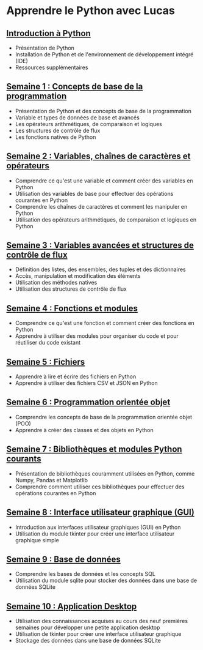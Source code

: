 # Apprendre le Python avec Lucas

## [Introduction à Python](docs/introduction.md)
- Présentation de Python
- Installation de Python et de l'environnement de développement intégré (IDE)
- Ressources supplémentaires

## [Semaine 1 : Concepts de base de la programmation](docs/01/cours.md)
- Présentation de Python et des concepts de base de la programmation
- Variable et types de données de base et avancés
- Les opérateurs arithmétiques, de comparaison et logiques
- Les structures de contrôle de flux
- Les fonctions natives de Python

## [Semaine 2 : Variables, chaînes de caractères et opérateurs](docs/02/cours.md)
- Comprendre ce qu'est une variable et comment créer des variables en Python
- Utilisation des variables de base pour effectuer des opérations courantes en Python
- Comprendre les chaînes de caractères et comment les manipuler en Python
- Utilisation des opérateurs arithmétiques, de comparaison et logiques en Python

## [Semaine 3 : Variables avancées et structures de contrôle de flux](docs/03/cours.md)
- Définition des listes, des ensembles, des tuples et des dictionnaires
- Accès, manipulation et modification des éléments
- Utilisation des méthodes natives
- Utilisation des structures de contrôle de flux

## [Semaine 4 : Fonctions et modules](docs/04/cours.md)
- Comprendre ce qu'est une fonction et comment créer des fonctions en Python
- Apprendre à utiliser des modules pour organiser du code et pour réutiliser du code existant

## [Semaine 5 : Fichiers](docs/05/cours.md)
- Apprendre à lire et écrire des fichiers en Python
- Apprendre à utiliser des fichiers CSV et JSON en Python

## [Semaine 6 : Programmation orientée objet](docs/06/cours.md)
- Comprendre les concepts de base de la programmation orientée objet (POO)
- Apprendre à créer des classes et des objets en Python

## [Semaine 7 : Bibliothèques et modules Python courants](docs/07/cours.md)
- Présentation de bibliothèques couramment utilisées en Python, comme Numpy, Pandas et Matplotlib
- Comprendre comment utiliser ces bibliothèques pour effectuer des opérations courantes en Python

## [Semaine 8 : Interface utilisateur graphique (GUI)](docs/08/cours.md)
- Introduction aux interfaces utilisateur graphiques (GUI) en Python
- Utilisation du module tkinter pour créer une interface utilisateur graphique simple

## [Semaine 9 : Base de données](docs/09/cours.md)
- Comprendre les bases de données et les concepts SQL
- Utilisation du module sqlite pour stocker des données dans une base de données SQLite

## [Semaine 10 : Application Desktop](docs/10/cours.md)
- Utilisation des connaissances acquises au cours des neuf premières semaines pour développer une petite application desktop
- Utilisation de tkinter pour créer une interface utilisateur graphique
- Stockage des données dans une base de données SQLite
